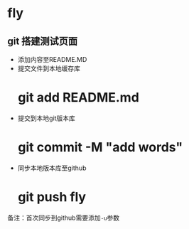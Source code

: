 # fly
## git 搭建测试页面
- 添加内容至README.MD
- 提交文件到本地缓存库
    # git add README.md
- 提交到本地git版本库
    # git commit -M "add words"
- 同步本地版本库至github
    # git push fly
备注：首次同步到github需要添加`-u`参数

